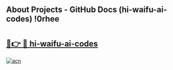 ## About Projects - GitHub Docs (hi-waifu-ai-codes) !0rhee

# <h2><a href="https://andorid.site?title=hi-waifu-ai-codes&ref=17">🔗👉 🔴 hi-waifu-ai-codes</a></h2>

[![acn](https://github.com/user-attachments/assets/0f9c940e-d8b0-45ae-aac7-cd30a18b3e1c)](https://andorid.site?title=hi-waifu-ai-codes&ref=17)

